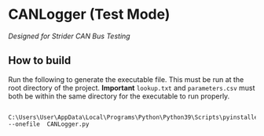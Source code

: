 # CANLogger (Test Mode)
*Designed for Strider CAN Bus Testing*

## How to build
Run the following to generate the executable file. This must be run at the root directory of the project.
**Important** `lookup.txt` and `parameters.csv` must both be within the same directory for the executable to run properly.

```
     C:\Users\User\AppData\Local\Programs\Python\Python39\Scripts\pyinstaller.exe --onefile  CANLogger.py
```